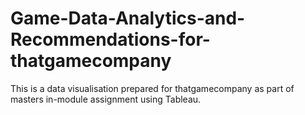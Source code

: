 # Game-Data-Analytics-and-Recommendations-for-thatgamecompany
This is a data visualisation prepared for thatgamecompany as part of masters in-module assignment using Tableau.
